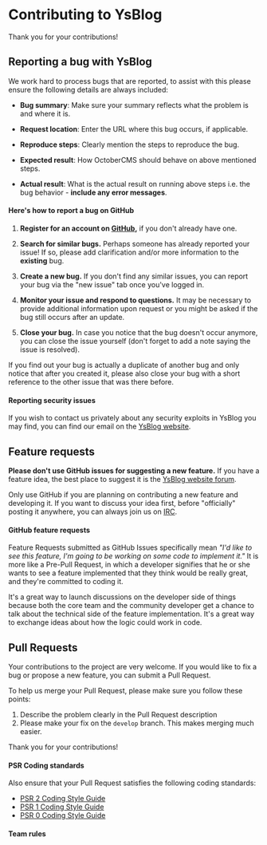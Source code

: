 # Contributing to YsBlog

Thank you for your contributions!

## Reporting a bug with YsBlog


We work hard to process bugs that are reported, to assist with this please ensure the following details are always included:

- **Bug summary**: Make sure your summary reflects what the problem is and where it is.

- **Request location**: Enter the URL where this bug occurs, if applicable.

- **Reproduce steps**: Clearly mention the steps to reproduce the bug.

- **Expected result**: How OctoberCMS should behave on above mentioned steps.

- **Actual result**: What is the actual result on running above steps i.e. the bug behavior - **include any error messages**.

#### Here's how to report a bug on GitHub

1. **Register for an account on [GitHub](https://github.com),** if you don't already have one.

2. **Search for similar bugs.** Perhaps someone has already reported your issue! If so, please add clarification 
and/or more information to the **existing** bug.

3. **Create a new bug.** If you don't find any similar issues, you can report your bug via the "new issue" tab once
 you've logged in.

4. **Monitor your issue and respond to questions.** It may be necessary to provide additional information upon
 request or you might be asked if the bug still occurs after an update.

5. **Close your bug.** In case you notice that the bug doesn't occur anymore, you can close the issue yourself
 (don't forget to add a note saying the issue is resolved).

If you find out your bug is actually a duplicate of another bug and only notice that after you created it, please also
 close your bug with a short reference to the other issue that was there before.

#### Reporting security issues

If you wish to contact us privately about any security exploits in YsBlog you may find, you can find our email
 on the [YsBlog website](http://YsBlog.com).

## Feature requests

**Please don't use GitHub issues for suggesting a new feature.** If you have a feature idea, the best place 
to suggest it is the [YsBlog website forum](http://YsBlog.com/forum/chan/feature-requests).

Only use GitHub if you are planning on contributing a new feature and developing it. If you want to discuss
 your idea first, before "officially" posting it anywhere, you can always join us on [IRC](http://YsBlog.com/chat).

#### GitHub feature requests

Feature Requests submitted as GitHub Issues specifically mean *"I'd like to see this feature, I'm going to be working on
 some code to implement it."* It is more like a Pre-Pull Request, in which a developer signifies that he or she wants to
  see a feature implemented that they think would be really great, and they're committed to coding it.

It's a great way to launch discussions on the developer side of things because both the core team and the community 
developer get a chance to talk about the technical side of the feature implementation. It's a great way to exchange
ideas about how the logic could work in code.

## Pull Requests

Your contributions to the project are very welcome. If you would like to fix a bug or propose a new feature, you can submit a Pull Request.

To help us merge your Pull Request, please make sure you follow these points:

1. Describe the problem clearly in the Pull Request description
1. Please make your fix on the `develop` branch. This makes merging much easier.

Thank you for your contributions!

#### PSR Coding standards

Also ensure that your Pull Request satisfies the following coding standards:

- [PSR 2 Coding Style Guide](https://github.com/php-fig/fig-standards/blob/master/accepted/PSR-2-coding-style-guide.md)
- [PSR 1 Coding Style Guide](https://github.com/php-fig/fig-standards/blob/master/accepted/PSR-1-basic-coding-standard.md)
- [PSR 0 Coding Style Guide](https://github.com/php-fig/fig-standards/blob/master/accepted/PSR-0.md)

#### Team rules

